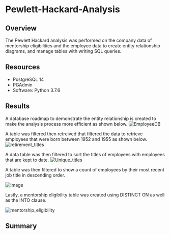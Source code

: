 # Pewlett-Hackard-Analysis

## Overview 

The Pewlett Hackard analysis was performed on the company data of mentorship eligibilities and the employee data to create entity relationship diagrams, and manage tables with writing SQL queries. 

## Resources

- PostgreSQL 14
- PGAdmin
- Software: Python 3.7.6

## Results

A database roadmap to demonstrate the entity relationship is created to make the analysis process more efficient as shown below. 
![EmployeeDB](https://user-images.githubusercontent.com/95547517/153546430-2393acb9-010c-439e-9e3b-d509456c2d27.png)

A table was filtered then retreived that filtered the data to retrieve employees that were born between 1952 and 1955 as shown below. 
![retirement_titles](https://user-images.githubusercontent.com/95547517/153547728-53216ab9-eb2b-443b-b2de-8b78684f9aab.png)

A data table was then filtered to sort the titles of employees with employees that are kept to date. 
![Unique_titles](https://user-images.githubusercontent.com/95547517/153547965-cf801da2-a243-4d5e-bb1f-63928eb517de.png)

A table was then filtered to show a count of employees by their most recent job title in descending order. 

![image](https://user-images.githubusercontent.com/95547517/153548367-12af65dd-f138-45e2-849f-e0bc8c3f76f6.png)

Lastly, a mentorship eligibility table was created using DISTINCT ON as well as the INTO clause.

![mentorship_eligibility](https://user-images.githubusercontent.com/95547517/153549000-eb9cb416-3730-4e55-88e5-d8ec3236308c.PNG)

## Summary
